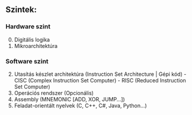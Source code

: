 
## Szintek:
### Hardware szint
0. Digitális logika
1. Mikroarchitektúra

### Software szint
2. Utasítás készlet architektúra (Instruction Set Architecture | Gépi kód)
		- CISC (Complex Instruction Set Computer)
		- RISC (Reduced Instruction Set Computer)
3. Operációs rendszer (Opcionális)
4. Assembly (MNEMONIC [ADD, XOR, JUMP...])
5. Feladat-orientált nyelvek (C, C++, C#, Java, Python...)